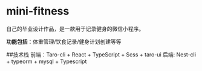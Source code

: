 # mini-fitness
自己的毕业设计作品，是一款用于记录健身的微信小程序。

**功能包括**：体重管理/饮食记录/健身计划创建等等

##技术栈
前端：Taro-cli + React + TypeScript + Scss + taro-ui
后端: Nest-cli + typeorm + mysql + Typescript
